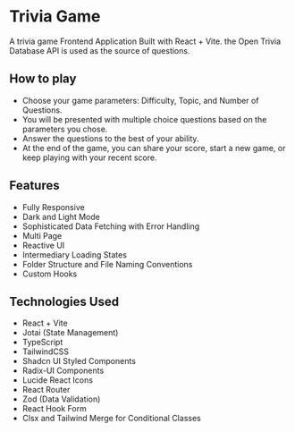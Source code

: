 # Trivia Game

A trivia game Frontend Application Built with React + Vite. the Open Trivia Database API is used as the source of questions.

## How to play

   - Choose your game parameters: Difficulty, Topic, and Number of Questions.
   - You will be presented with multiple choice questions based on the parameters you chose.
   - Answer the questions to the best of your ability.
   - At the end of the game, you can share your score, start a new game, or keep playing with your recent score.

## Features

   - Fully Responsive
   - Dark and Light Mode
   - Sophisticated Data Fetching with Error Handling
   - Multi Page
   - Reactive UI
   - Intermediary Loading States
   - Folder Structure and File Naming Conventions
   - Custom Hooks
  
## Technologies Used
   - React + Vite
   - Jotai (State Management)
   - TypeScript
   - TailwindCSS
   - Shadcn UI Styled Components
   - Radix-UI Components
   - Lucide React Icons
   - React Router
   - Zod (Data Validation)
   - React Hook Form
   - Clsx and Tailwind Merge for Conditional Classes
